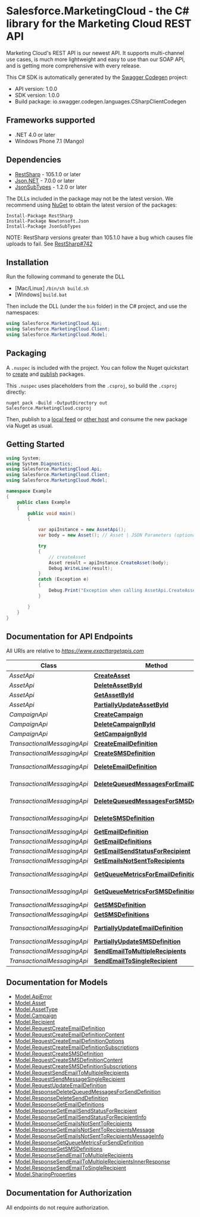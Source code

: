 # Salesforce.MarketingCloud - the C# library for the Marketing Cloud REST API

Marketing Cloud's REST API is our newest API. It supports multi-channel use cases, is much more lightweight and easy to use than our SOAP API, and is getting more comprehensive with every release.

This C# SDK is automatically generated by the [Swagger Codegen](https://github.com/swagger-api/swagger-codegen) project:

- API version: 1.0.0
- SDK version: 1.0.0
- Build package: io.swagger.codegen.languages.CSharpClientCodegen

<a name="frameworks-supported"></a>
## Frameworks supported
- .NET 4.0 or later
- Windows Phone 7.1 (Mango)

<a name="dependencies"></a>
## Dependencies
- [RestSharp](https://www.nuget.org/packages/RestSharp) - 105.1.0 or later
- [Json.NET](https://www.nuget.org/packages/Newtonsoft.Json/) - 7.0.0 or later
- [JsonSubTypes](https://www.nuget.org/packages/JsonSubTypes/) - 1.2.0 or later

The DLLs included in the package may not be the latest version. We recommend using [NuGet](https://docs.nuget.org/consume/installing-nuget) to obtain the latest version of the packages:
```
Install-Package RestSharp
Install-Package Newtonsoft.Json
Install-Package JsonSubTypes
```

NOTE: RestSharp versions greater than 105.1.0 have a bug which causes file uploads to fail. See [RestSharp#742](https://github.com/restsharp/RestSharp/issues/742)

<a name="installation"></a>
## Installation
Run the following command to generate the DLL
- [Mac/Linux] `/bin/sh build.sh`
- [Windows] `build.bat`

Then include the DLL (under the `bin` folder) in the C# project, and use the namespaces:
```csharp
using Salesforce.MarketingCloud.Api;
using Salesforce.MarketingCloud.Client;
using Salesforce.MarketingCloud.Model;
```
<a name="packaging"></a>
## Packaging

A `.nuspec` is included with the project. You can follow the Nuget quickstart to [create](https://docs.microsoft.com/en-us/nuget/quickstart/create-and-publish-a-package#create-the-package) and [publish](https://docs.microsoft.com/en-us/nuget/quickstart/create-and-publish-a-package#publish-the-package) packages.

This `.nuspec` uses placeholders from the `.csproj`, so build the `.csproj` directly:

```
nuget pack -Build -OutputDirectory out Salesforce.MarketingCloud.csproj
```

Then, publish to a [local feed](https://docs.microsoft.com/en-us/nuget/hosting-packages/local-feeds) or [other host](https://docs.microsoft.com/en-us/nuget/hosting-packages/overview) and consume the new package via Nuget as usual.

<a name="getting-started"></a>
## Getting Started

```csharp
using System;
using System.Diagnostics;
using Salesforce.MarketingCloud.Api;
using Salesforce.MarketingCloud.Client;
using Salesforce.MarketingCloud.Model;

namespace Example
{
    public class Example
    {
        public void main()
        {

            var apiInstance = new AssetApi();
            var body = new Asset(); // Asset | JSON Parameters (optional) 

            try
            {
                // createAsset
                Asset result = apiInstance.CreateAsset(body);
                Debug.WriteLine(result);
            }
            catch (Exception e)
            {
                Debug.Print("Exception when calling AssetApi.CreateAsset: " + e.Message );
            }

        }
    }
}
```

<a name="documentation-for-api-endpoints"></a>
## Documentation for API Endpoints

All URIs are relative to *https://www.exacttargetapis.com*

Class | Method | HTTP request | Description
------------ | ------------- | ------------- | -------------
*AssetApi* | [**CreateAsset**](docs/AssetApi.md#createasset) | **POST** /asset/v1/content/assets | createAsset
*AssetApi* | [**DeleteAssetById**](docs/AssetApi.md#deleteassetbyid) | **DELETE** /asset/v1/content/assets/{id} | deleteAssetById
*AssetApi* | [**GetAssetById**](docs/AssetApi.md#getassetbyid) | **GET** /asset/v1/content/assets/{id} | getAssetById
*AssetApi* | [**PartiallyUpdateAssetById**](docs/AssetApi.md#partiallyupdateassetbyid) | **PATCH** /asset/v1/content/assets/{id} | partiallyUpdateAssetById
*CampaignApi* | [**CreateCampaign**](docs/CampaignApi.md#createcampaign) | **POST** /hub/v1/campaigns | createCampaign
*CampaignApi* | [**DeleteCampaignById**](docs/CampaignApi.md#deletecampaignbyid) | **DELETE** /hub/v1/campaigns/{id} | deleteCampaignById
*CampaignApi* | [**GetCampaignById**](docs/CampaignApi.md#getcampaignbyid) | **GET** /hub/v1/campaigns/{id} | getCampaignById
*TransactionalMessagingApi* | [**CreateEmailDefinition**](docs/TransactionalMessagingApi.md#createemaildefinition) | **POST** /messaging/v1/email/definitions/ | createEmailDefinition
*TransactionalMessagingApi* | [**CreateSMSDefinition**](docs/TransactionalMessagingApi.md#createsmsdefinition) | **POST** /messaging/v1/sms/definitions | createSMSDefinition
*TransactionalMessagingApi* | [**DeleteEmailDefinition**](docs/TransactionalMessagingApi.md#deleteemaildefinition) | **DELETE** /messaging/v1/email/definitions/{definitionKey} | deleteEmailDefinition
*TransactionalMessagingApi* | [**DeleteQueuedMessagesForEmailDefinition**](docs/TransactionalMessagingApi.md#deletequeuedmessagesforemaildefinition) | **DELETE** /messaging/v1/email/definitions/{definitionKey}/queue | deleteQueuedMessagesForEmailDefinition
*TransactionalMessagingApi* | [**DeleteQueuedMessagesForSMSDefinition**](docs/TransactionalMessagingApi.md#deletequeuedmessagesforsmsdefinition) | **DELETE** /messaging/v1/sms/definitions/{definitionKey}/queue | deleteQueuedMessagesForSMSDefinition
*TransactionalMessagingApi* | [**DeleteSMSDefinition**](docs/TransactionalMessagingApi.md#deletesmsdefinition) | **DELETE** /messaging/v1/sms/definitions/{definitionKey} | deleteSMSDefinition
*TransactionalMessagingApi* | [**GetEmailDefinition**](docs/TransactionalMessagingApi.md#getemaildefinition) | **GET** /messaging/v1/email/definitions/{definitionKey} | getEmailDefinition
*TransactionalMessagingApi* | [**GetEmailDefinitions**](docs/TransactionalMessagingApi.md#getemaildefinitions) | **GET** /messaging/v1/email/definitions/ | getEmailDefinitions
*TransactionalMessagingApi* | [**GetEmailSendStatusForRecipient**](docs/TransactionalMessagingApi.md#getemailsendstatusforrecipient) | **GET** /messaging/v1/email/messages/{messageKey} | getEmailSendStatusForRecipient
*TransactionalMessagingApi* | [**GetEmailsNotSentToRecipients**](docs/TransactionalMessagingApi.md#getemailsnotsenttorecipients) | **GET** /messaging/v1/email/messages/ | getEmailsNotSentToRecipients
*TransactionalMessagingApi* | [**GetQueueMetricsForEmailDefinition**](docs/TransactionalMessagingApi.md#getqueuemetricsforemaildefinition) | **GET** /messaging/v1/email/definitions/{definitionKey}/queue | getQueueMetricsForEmailDefinition
*TransactionalMessagingApi* | [**GetQueueMetricsForSMSDefinition**](docs/TransactionalMessagingApi.md#getqueuemetricsforsmsdefinition) | **GET** /messaging/v1/sms/definitions/{definitionKey}/queue | getQueueMetricsForSMSDefinition
*TransactionalMessagingApi* | [**GetSMSDefinition**](docs/TransactionalMessagingApi.md#getsmsdefinition) | **GET** /messaging/v1/sms/definitions/{definitionKey} | getSMSDefinition
*TransactionalMessagingApi* | [**GetSMSDefinitions**](docs/TransactionalMessagingApi.md#getsmsdefinitions) | **GET** /messaging/v1/sms/definitions | getSMSDefinitions
*TransactionalMessagingApi* | [**PartiallyUpdateEmailDefinition**](docs/TransactionalMessagingApi.md#partiallyupdateemaildefinition) | **PATCH** /messaging/v1/email/definitions/{definitionKey} | partiallyUpdateEmailDefinition
*TransactionalMessagingApi* | [**PartiallyUpdateSMSDefinition**](docs/TransactionalMessagingApi.md#partiallyupdatesmsdefinition) | **PATCH** /messaging/v1/sms/definitions/{definitionKey} | partiallyUpdateSMSDefinition
*TransactionalMessagingApi* | [**SendEmailToMultipleRecipients**](docs/TransactionalMessagingApi.md#sendemailtomultiplerecipients) | **POST** /messaging/v1/email/messages/ | sendEmailToMultipleRecipients
*TransactionalMessagingApi* | [**SendEmailToSingleRecipient**](docs/TransactionalMessagingApi.md#sendemailtosinglerecipient) | **POST** /messaging/v1/email/messages/{messageKey} | sendEmailToSingleRecipient


<a name="documentation-for-models"></a>
## Documentation for Models

 - [Model.ApiError](docs/ApiError.md)
 - [Model.Asset](docs/Asset.md)
 - [Model.AssetType](docs/AssetType.md)
 - [Model.Campaign](docs/Campaign.md)
 - [Model.Recipient](docs/Recipient.md)
 - [Model.RequestCreateEmailDefinition](docs/RequestCreateEmailDefinition.md)
 - [Model.RequestCreateEmailDefinitionContent](docs/RequestCreateEmailDefinitionContent.md)
 - [Model.RequestCreateEmailDefinitionOptions](docs/RequestCreateEmailDefinitionOptions.md)
 - [Model.RequestCreateEmailDefinitionSubscriptions](docs/RequestCreateEmailDefinitionSubscriptions.md)
 - [Model.RequestCreateSMSDefinition](docs/RequestCreateSMSDefinition.md)
 - [Model.RequestCreateSMSDefinitionContent](docs/RequestCreateSMSDefinitionContent.md)
 - [Model.RequestCreateSMSDefinitionSubscriptions](docs/RequestCreateSMSDefinitionSubscriptions.md)
 - [Model.RequestSendEmailToMultipleRecipients](docs/RequestSendEmailToMultipleRecipients.md)
 - [Model.RequestSendMessageSingleRecipient](docs/RequestSendMessageSingleRecipient.md)
 - [Model.RequestUpdateEmailDefinition](docs/RequestUpdateEmailDefinition.md)
 - [Model.ResponseDeleteQueuedMessagesForSendDefinition](docs/ResponseDeleteQueuedMessagesForSendDefinition.md)
 - [Model.ResponseDeleteSendDefinition](docs/ResponseDeleteSendDefinition.md)
 - [Model.ResponseGetEmailDefinitions](docs/ResponseGetEmailDefinitions.md)
 - [Model.ResponseGetEmailSendStatusForRecipient](docs/ResponseGetEmailSendStatusForRecipient.md)
 - [Model.ResponseGetEmailSendStatusForRecipientInfo](docs/ResponseGetEmailSendStatusForRecipientInfo.md)
 - [Model.ResponseGetEmailsNotSentToRecipients](docs/ResponseGetEmailsNotSentToRecipients.md)
 - [Model.ResponseGetEmailsNotSentToRecipientsMessage](docs/ResponseGetEmailsNotSentToRecipientsMessage.md)
 - [Model.ResponseGetEmailsNotSentToRecipientsMessageInfo](docs/ResponseGetEmailsNotSentToRecipientsMessageInfo.md)
 - [Model.ResponseGetQueueMetricsForSendDefinition](docs/ResponseGetQueueMetricsForSendDefinition.md)
 - [Model.ResponseGetSMSDefinitions](docs/ResponseGetSMSDefinitions.md)
 - [Model.ResponseSendEmailToMultipleRecipients](docs/ResponseSendEmailToMultipleRecipients.md)
 - [Model.ResponseSendEmailToMultipleRecipientsInnerResponse](docs/ResponseSendEmailToMultipleRecipientsInnerResponse.md)
 - [Model.ResponseSendEmailToSingleRecipient](docs/ResponseSendEmailToSingleRecipient.md)
 - [Model.SharingProperties](docs/SharingProperties.md)


<a name="documentation-for-authorization"></a>
## Documentation for Authorization

All endpoints do not require authorization.
